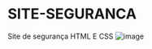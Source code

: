 # SITE-SEGURANCA
Site de segurança HTML E CSS
![image](https://user-images.githubusercontent.com/103382295/185676488-3c0a880f-05d4-4b79-87f3-8f83ef4b6bec.png)
